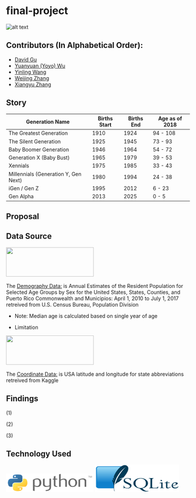 # final-project

![alt text](https://curiousanalysis.files.wordpress.com/2014/06/millennialsfeatured.jpg)

## Contributors (In Alphabetical Order):

-   [David Gu](https://www.linkedin.com/in/thatmandavid-gu-a0806b5a/)
-   [Yuanyuan (Yoyo) Wu](https://www.linkedin.com/in/yuanyuan-yoyo-wu-442474116/)
-   [Yinling Wang](pending)
-   [Weijing Zhang](https://www.linkedin.com/in/weijing-zhang-100839149/)
-   [Xiangyu Zhang](https://www.linkedin.com/in/xiangyu-zhang-13046b155/)

## Story 

| Generation   Name                      | Births Start | Births End | Age as of 2018 |
|----------------------------------------|--------------|------------|----------------|
| The   Greatest Generation              | 1910         | 1924       | 94 - 108       |
| The   Silent Generation                | 1925         | 1945       | 73 - 93        |
| Baby   Boomer Generation               | 1946         | 1964       | 54 - 72        |
| Generation   X (Baby Bust)             | 1965         | 1979       | 39 - 53        |
| Xennials                               | 1975         | 1985       | 33 - 43        |
| Millennials   (Generation Y, Gen Next) | 1980         | 1994       | 24 - 38        |
| iGen /   Gen Z                         | 1995         | 2012       | 6 - 23         |
| Gen   Alpha                            | 2013         | 2025       | 0 - 5          |

## Proposal 

## Data Source

<img src="https://www.niss.org/sites/default/files/affiliate_images/census_bureau_logo.png" width="240" height="80"/>

The [Demography Data:](https://factfinder.census.gov/faces/tableservices/jsf/pages/productview.xhtml?src=bkmk/) is Annual Estimates of the Resident Population for Selected Age Groups by Sex for the United States, States, Counties, and Puerto Rico Commonwealth and Municipios: April 1, 2010 to July 1, 2017 retreived from U.S. Census Bureau, Population Division

* Note: Median age is calculated based on single year of age

* Limitation

<img src="https://www.kaggle.com/static/images/logos/kaggle-logo-transparent-300.png" width="240" height="80"/>

The [Coordinate Data:](https://www.kaggle.com/washimahmed/usa-latlong-for-state-abbreviations/) is USA latitude and longitude for state abbreviations retreived from Kaggle

## Findings 

(1)

(2)

(3)

## Technology Used

<img src="https://raw.githubusercontent.com/david880110/tech-logo/master/python%20logo.png" width="240" height="50"/>

<img src="https://raw.githubusercontent.com/david880110/tech-logo/master/sqlite%20logo.png" width="230" height="75"/>

